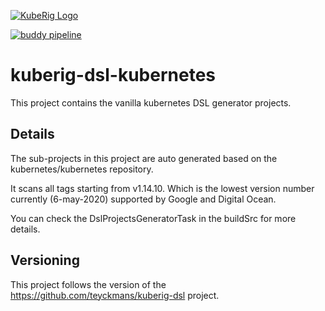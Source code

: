 [![KubeRig Logo](https://github.com/teyckmans/kuberig/blob/master/docs/images/website_logo_transparent_background.png)](https://github.com/teyckmans/kuberig)

[![buddy pipeline](https://app.buddy.works/rigeldev/kuberig-dsl-kubernetes/pipelines/pipeline/281633/badge.svg?token=510082a4eefd24375f16aca82e81379d132451ac153bd488e8d7f5ed0f31311e "buddy pipeline")](https://app.buddy.works/rigeldev/kuberig-dsl-kubernetes/pipelines/pipeline/281633)

# kuberig-dsl-kubernetes

This project contains the vanilla kubernetes DSL generator projects.

## Details

The sub-projects in this project are auto generated based on the kubernetes/kubernetes repository.

It scans all tags starting from v1.14.10. Which is the lowest version number currently (6-may-2020) supported by Google and Digital Ocean.

You can check the DslProjectsGeneratorTask in the buildSrc for more details.

## Versioning

This project follows the version of the https://github.com/teyckmans/kuberig-dsl project.